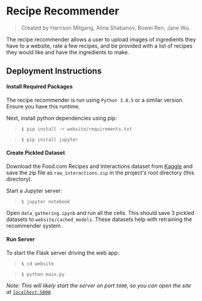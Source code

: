 # Recipe Recommender

> Created by Harrison Mitgang, Alina Shabanov, Bowei Ren, Jane Wu.

The recipe recommender allows a user to upload images of ingredients they have to a website, rate a few recipes, and be provided with a list of recipes they would like and have the ingredients to make.

## Deployment Instructions

#### Install Required Packages

The recipe recommender is run using `Python 3.8.5` or a similar version. Ensure you have this runtime.

Next, install python dependencies using pip:

> `$ pip install -r website/requirements.txt`

> `$ pip install jupyter`

#### Create Pickled Dataset

Download the Food.com Recipes and Interactions dataset from [Kaggle](https://www.kaggle.com/shuyangli94/food-com-recipes-and-user-interactions) and save the zip file as `raw_interactions.zip` in the project's root directory (this directory).

Start a Jupyter server:

> `$ jupyter notebook`

Open `data_gathering.ipynb` and run all the cells. This should save 3 pickled datasets to `website/cached_models`. These datasets help with retraining the recommender system.

#### Run Server

To start the Flask server driving the web app:

> `$ cd website`

> `$ python main.py`

_Note: This will likely start the server on port `5000`, so you can open the site at [`localhost:5000`](http://localhost:5000)._
